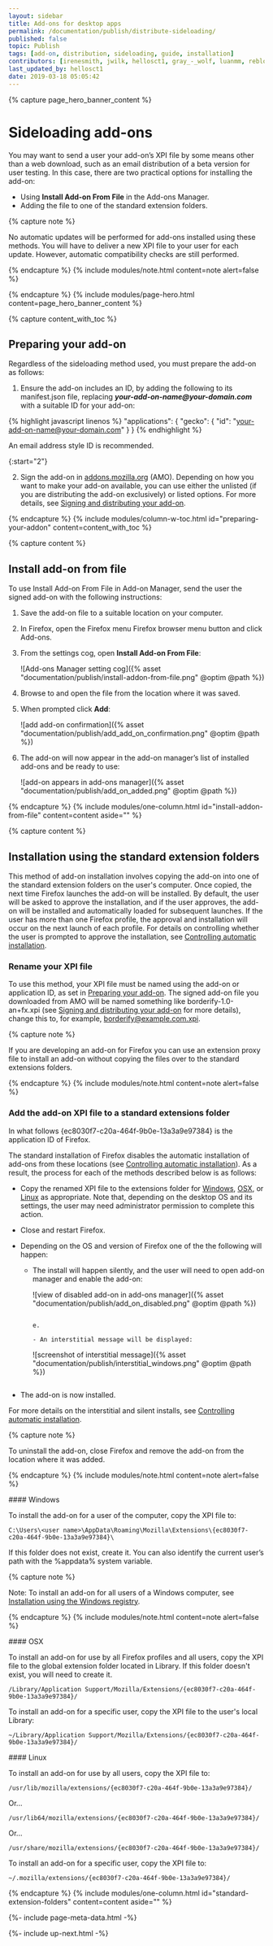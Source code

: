 ```yaml
---
layout: sidebar
title: Add-ons for desktop apps
permalink: /documentation/publish/distribute-sideloading/
published: false
topic: Publish
tags: [add-on, distribution, sideloading, guide, installation]
contributors: [irenesmith, jwilk, hellosct1, gray_-_wolf, luanmm, rebloor]
last_updated_by: hellosct1
date: 2019-03-18 05:05:42
---
```


<!-- Page Hero Banner -->

{% capture page_hero_banner_content %}

# Sideloading add-ons

You may want to send a user your add-on’s XPI file by some means other than a web download, such as an email distribution of a beta version for user testing. In this case, there are two practical options for installing the add-on:

- Using **Install Add-on From File** in the Add-ons Manager.
- Adding the file to one of the standard extension folders.

<!-- Note -->

{% capture note %}

No automatic updates will be performed for add-ons installed using these methods. You will have to deliver a new XPI file to your user for each update. However, automatic compatibility checks are still performed.

{% endcapture %}
{% include modules/note.html
	content=note
	alert=false
%}

<!-- END: Note -->

{% endcapture %}
{% include modules/page-hero.html
	content=page_hero_banner_content
%}

<!-- END: Page Hero Banner -->

<!-- Content with Table of Contents Module -->

{% capture content_with_toc %}

## Preparing your add-on

Regardless of the sideloading method used, you must prepare the add-on as follows:

1. Ensure the add-on includes an ID, by adding the following to its manifest.json file, replacing **_your-add-on-name@your-domain.com_** with a suitable ID for your add-on:

<!-- Syntax Highlighting -->

{% highlight javascript linenos %}
"applications": {
"gecko": {
"id": "your-add-on-name@your-domain.com"
}
}
{% endhighlight %}

<!-- END: Syntax Highlighting -->

An email address style ID is recommended.

{:start="2"}

2. Sign the add-on in [addons.mozilla.org](https://addons.mozilla.org) (AMO). Depending on how you want to make your add-on available, you can use either the unlisted (if you are distributing the add-on exclusively) or listed options. For more details, see [Signing and distributing your add-on](https://developer.mozilla.org/docs/Mozilla/Add-ons/Distribution).

{% endcapture %}
{% include modules/column-w-toc.html
	id="preparing-your-addon"
	content=content_with_toc
%}

<!-- END: Content with Table of Contents -->

<!-- Single Column Body Module -->

{% capture content %}

## Install add-on from file

To use Install Add-on From File in Add-on Manager, send the user the signed add-on with the following instructions:

1. Save the add-on file to a suitable location on your computer.

2. In Firefox, open the Firefox menu Firefox browser menu button and click Add-ons.

3. From the settings cog, open **Install Add-on From File**:

   ![Add-ons Manager setting cog]({% asset "documentation/publish/install-addon-from-file.png" @optim @path %})

4. Browse to and open the file from the location where it was saved.

5. When prompted click **Add**:

   ![add add-on confirmation]({% asset "documentation/publish/add_add_on_confirmation.png" @optim @path %})

6. The add-on will now appear in the add-on manager’s list of installed add-ons and be ready to use:

   ![add-on appears in add-ons manager]({% asset "documentation/publish/add_on_added.png" @optim @path %})

{% endcapture %}
{% include modules/one-column.html
  id="install-addon-from-file"
  content=content
  aside=""
%}

<!-- END: Single Column Body Module -->

<!-- Single Column Body Module -->

{% capture content %}

## Installation using the standard extension folders

This method of add-on installation involves copying the add-on into one of the standard extension folders on the user's computer. Once copied, the next time Firefox launches the add-on will be installed. By default, the user will be asked to approve the installation, and if the user approves, the add-on will be installed and automatically loaded for subsequent launches. If the user has more than one Firefox profile, the approval and installation will occur on the next launch of each profile. For details on controlling whether the user is prompted to approve the installation, see [Controlling automatic installation](/documentation/enterprise/enterprise-distribution/#controlling-automatic-installations).

### Rename your XPI file

To use this method, your XPI file must be named using the add-on or application ID, as set in [Preparing your add-on](#preparing-your-addon). The signed add-on file you downloaded from AMO will be named something like borderify-1.0-an+fx.xpi (see [Signing and distributing your add-on](https://developer.mozilla.org/docs/Mozilla/Add-ons/Distribution) for more details), change this to, for example, borderify@example.com.xpi.

<!-- Note -->

{% capture note %}

If you are developing an add-on for Firefox you can use an extension proxy file to install an add-on without copying the files over to the standard extensions folders.

{% endcapture %}
{% include modules/note.html
	content=note
	alert=false
%}

<!-- END: Note -->

### Add the add-on XPI file to a standard extensions folder

In what follows {ec8030f7-c20a-464f-9b0e-13a3a9e97384} is the application ID of Firefox.

The standard installation of Firefox disables the automatic installation of add-ons from these locations (see [Controlling automatic installation](/documentation/enterprise/enterprise-distribution/#controlling-automatic-installations)). As a result, the process for each of the methods described below is as follows:

- Copy the renamed XPI file to the extensions folder for [Windows](#windows), [OSX](#osx), or [Linux](#linux) as appropriate. Note that, depending on the desktop OS and its settings, the user may need administrator permission to complete this action.
- Close and restart Firefox.
- Depending on the OS and version of Firefox one of the the following will happen:

  - The install will happen silently, and the user will need to open add-on manager and enable the add-on:

    ![view of disabled add-on in add-ons manager]({% asset "documentation/publish/add_on_disabled.png" @optim @path %})

    ```

    e.

    - An interstitial message will be displayed:
    ```

    ![screenshot of interstitial message]({% asset "documentation/publish/interstitial_windows.png" @optim @path %})

    ```

    ```

- The add-on is now installed.

For more details on the interstitial and silent installs, see [Controlling automatic installation](/documentation/enterprise/enterprise-distribution/#controlling-automatic-installations).

<!-- Note -->

{% capture note %}

To uninstall the add-on, close Firefox and remove the add-on from the location where it was added.

{% endcapture %}
{% include modules/note.html
	content=note
	alert=false
%}

<!-- END: Note -->

<section id="windows"></section>
#### Windows

To install the add-on for a user of the computer, copy the XPI file to:

`C:\Users\<user name>\AppData\Roaming\Mozilla\Extensions\{ec8030f7-c20a-464f-9b0e-13a3a9e97384}\`

If this folder does not exist, create it. You can also identify the current user’s path with the %appdata% system variable.

<!-- Note -->

{% capture note %}

Note: To install an add-on for all users of a Windows computer, see [Installation using the Windows registry](/documentation/enterprise/enterprise-distribution/#installation-using-windows-registry).

{% endcapture %}
{% include modules/note.html
	content=note
	alert=false
%}

<!-- END: Note -->

<section id="osx"></section>
#### OSX

To install an add-on for use by all Firefox profiles and all users, copy the XPI file to the global extension folder located in Library. If this folder doesn't exist, you will need to create it.

`/Library/Application Support/Mozilla/Extensions/{ec8030f7-c20a-464f-9b0e-13a3a9e97384}/`

To install an add-on for a specific user, copy the XPI file to the user's local Library:

`~/Library/Application Support/Mozilla/Extensions/{ec8030f7-c20a-464f-9b0e-13a3a9e97384}/`

<section id="linux"></section>
#### Linux

To install an add-on for use by all users, copy the XPI file to:

`/usr/lib/mozilla/extensions/{ec8030f7-c20a-464f-9b0e-13a3a9e97384}/`

Or...

`/usr/lib64/mozilla/extensions/{ec8030f7-c20a-464f-9b0e-13a3a9e97384}/`

Or...

`/usr/share/mozilla/extensions/{ec8030f7-c20a-464f-9b0e-13a3a9e97384}/`

To install an add-on for a specific user, copy the XPI file to:

`~/.mozilla/extensions/{ec8030f7-c20a-464f-9b0e-13a3a9e97384}/`

{% endcapture %}
{% include modules/one-column.html
  id="standard-extension-folders"
  content=content
  aside=""
%}

<!-- END: Single Column Body Module -->

<!-- Meta Data -->

{%- include page-meta-data.html -%}

<!-- END: Meta Data -->

<!-- Up Next -->

{%- include up-next.html -%}

<!-- END: Up Next -->
